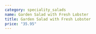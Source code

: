 ```yaml
---
category: speciality_salads
name: Garden Salad with Fresh Lobster
title: Garden Salad with Fresh Lobster
price: "35.95"
---
```

